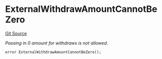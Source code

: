 # ExternalWithdrawAmountCannotBeZero
[Git Source](https://github.com/nayms/contracts-v3/blob/ea2c06f70609c813d27d424e0330651d3c634d21/src/shared/CustomErrors.sol)

*Passing in 0 amount for withdraws is not allowed.*


```solidity
error ExternalWithdrawAmountCannotBeZero();
```

